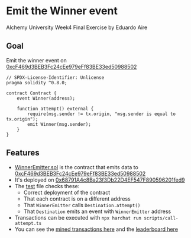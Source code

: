 # Emit the Winner event

Alchemy University Week4 Final Exercise by Eduardo Aire

## Goal

Emit the winner event on [0xcF469d3BEB3Fc24cEe979eFf83BE33ed50988502](https://goerli.etherscan.io/address/0xcF469d3BEB3Fc24cEe979eFf83BE33ed50988502#code)

```Solidity
// SPDX-License-Identifier: Unlicense
pragma solidity ^0.8.0;

contract Contract {
    event Winner(address);

    function attempt() external {
        require(msg.sender != tx.origin, "msg.sender is equal to tx.origin");
        emit Winner(msg.sender);
    }
}
```

## Features

-   [WinnerEmitter.sol](./contracts/WinnerEmitter.sol) is the contract that emits data to [0xcF469d3BEB3Fc24cEe979eFf83BE33ed50988502](https://goerli.etherscan.io/address/0xcF469d3BEB3Fc24cEe979eFf83BE33ed50988502)
-   It's deployed on [0x68791A4c8Ba23f3Db22D4EF547F890596201fed9](https://goerli.etherscan.io/address/0x68791A4c8Ba23f3Db22D4EF547F890596201fed9)
-   The [test](./test/WinnerEmitter.ts) file checks these:
    -   Correct deployment of the contract
    -   That each contract is on a different address
    -   That `WinnerEmitter` calls `Destination.attempt()`
    -   That `Destination` emits an event with `WinnerEmitter` address
-   Transactions can be executed with `npx hardhat run scripts/call-attempt.ts`
-   You can see the [mined transactions here](https://goerli.etherscan.io/address/0x68791a4c8ba23f3db22d4ef547f890596201fed9) and the [leaderboard here](https://goerli.etherscan.io/address/0xcF469d3BEB3Fc24cEe979eFf83BE33ed50988502#events)
